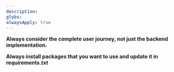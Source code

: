 ```yaml
---
description:
globs:
alwaysApply: true
---
```


**Always consider the complete user journey, not just the backend implementation.**

**Always install packages that you want to use and update it in requirements.txt**


